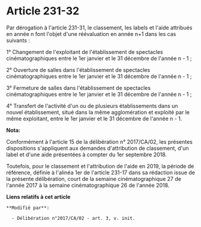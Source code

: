 # Article 231-32

Par dérogation à l'article 231-31, le classement, les labels et l'aide attribués en année n font l'objet d'une réévaluation
en année n+1 dans les cas suivants :

1° Changement de l'exploitant de l'établissement de spectacles cinématographiques entre le 1er janvier et le 31 décembre de
l'année n - 1 ;

2° Ouverture de salles dans l'établissement de spectacles cinématographiques entre le 1er janvier et le 31 décembre de
l'année n - 1 ;

3° Fermeture de salles dans l'établissement de spectacles cinématographiques entre le 1er janvier et le 31 décembre de
l'année n - 1 ;

4° Transfert de l'activité d'un ou de plusieurs établissements dans un nouvel établissement, situé dans la même agglomération
et exploité par le même exploitant, entre le 1er janvier et le 31 décembre de l'année n - 1.

**Nota:**

Conformément à l'article 15 de la délibération n° 2017/CA/02, les présentes dispositions s'appliquent aux demandes
d'attribution de classement, d'un label et d'une aide présentées à compter du 1er septembre 2018.

Toutefois, pour le classement et l'attribution de l'aide en 2019, la période de référence, définie à l'alinéa 1er de
l'article 231-17 dans sa rédaction issue de la présente délibération, court de la semaine cinématographique 27 de l'année
2017 à la semaine cinématographique 26 de l'année 2018.

**Liens relatifs à cet article**

	**Modifié par**:

	  - Délibération n°2017/CA/02 - art. 3, v. init.
